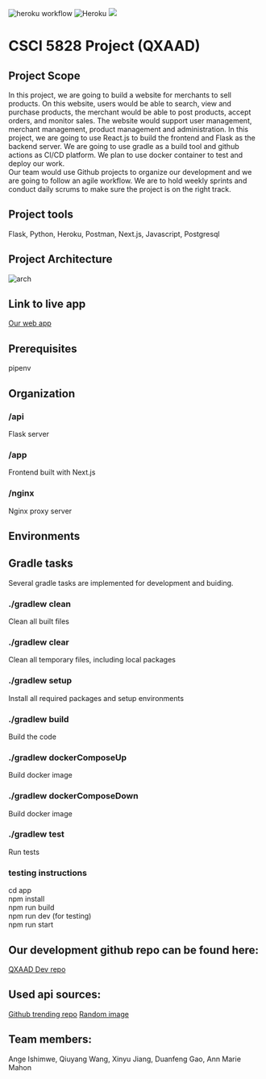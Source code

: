 ![heroku workflow](https://github.com/kevgao/csci5828/actions/workflows/deploy-to-heroku.yaml/badge.svg)
![Heroku](https://pyheroku-badge.herokuapp.com/?app=csci5828dev)
[![](https://img.shields.io/website-up-down-green-red/http/monip.org.svg)](https://csci5828dev.herokuapp.com)





# CSCI 5828 Project (QXAAD)

## Project Scope
In this project, we are going to build a website for merchants to sell products. On this website, users would be able to search, view and purchase products, the merchant would be able to post products, accept orders, and monitor sales. The website would support user management, merchant management, product management and administration.
In this project, we are going to use React.js to build the frontend and Flask as the backend server. We are going to use gradle as a build tool and github actions as CI/CD platform. We plan to use docker container to test and deploy our work.\
Our team would use Github projects to organize our development and we are going to follow an agile workflow. We are to hold weekly sprints and conduct daily scrums to make sure the project is on the right track.

## Project tools
Flask, Python, Heroku, Postman, Next.js, Javascript, Postgresql





## Project Architecture
![arch](https://user-images.githubusercontent.com/45773808/115894565-a6d2ca00-a416-11eb-88e5-153904d37d94.PNG)



## Link to live app
[Our web app](https://csci5828app.herokuapp.com/)

## Prerequisites

pipenv

## Organization
### /api
Flask server

### /app
Frontend built with Next.js

### /nginx
Nginx proxy server  

## Environments

## Gradle tasks
Several gradle tasks are implemented for development and buiding. 
### ./gradlew clean
Clean all built files
### ./gradlew clear
Clean all temporary files, including local packages
### ./gradlew setup
Install all required packages and setup environments
### ./gradlew build
Build the code
### ./gradlew dockerComposeUp
Build docker image

### ./gradlew dockerComposeDown
Build docker image
### ./gradlew test
Run tests

### testing instructions
cd app\
npm install\
npm run build\
npm run dev  (for testing)\
npm run start  


## Our development github repo can be found here:
[QXAAD Dev repo](https://github.com/kevgao/csci5828/tree/dev)

## Used api sources:
[Github trending repo](https://www.npmjs.com/package/trending-github)
[Random image](https://source.unsplash.com/)



## Team members:
Ange Ishimwe, Qiuyang Wang, Xinyu Jiang, Duanfeng Gao, Ann Marie Mahon

